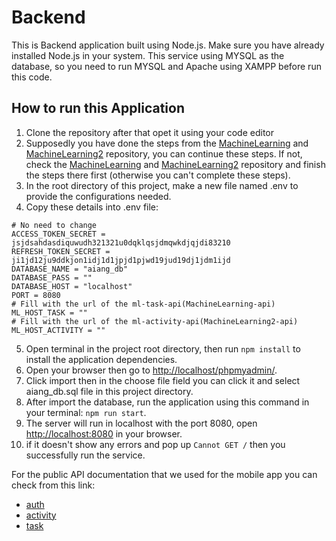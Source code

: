 # Backend

This is Backend application built using Node.js. Make sure you have already installed Node.js in your system.
This service using MYSQL as the database, so you need to run MYSQL and Apache using XAMPP before run this code.

## How to run this Application
1. Clone the repository after that opet it using your code editor
2. Supposedly you have done the steps from the [MachineLearning](https://github.com/CH2-PS412/MachineLearning) and [MachineLearning2](https://github.com/CH2-PS412/MachineLearning2) repository, you can continue these steps. If not, check the [MachineLearning](https://github.com/CH2-PS412/MachineLearning) and [MachineLearning2](https://github.com/CH2-PS412/MachineLearning2) repository and finish the steps there first (otherwise you can't complete these steps).
3. In the root directory of this project, make a new file named .env to provide the configurations needed.
4. Copy these details into .env file:
```
# No need to change
ACCESS_TOKEN_SECRET = jsjdsahdasdiquwudh321321u0dqklqsjdmqwkdjqjdi83210
REFRESH_TOKEN_SECRET = ji1jd12ju9ddkjon1idj1d1jpjd1pjwd19jud19dj1jdm1ijd
DATABASE_NAME = "aiang_db"
DATABASE_PASS = ""
DATABASE_HOST = "localhost"
PORT = 8080
# Fill with the url of the ml-task-api(MachineLearning-api)
ML_HOST_TASK = ""
# Fill with the url of the ml-activity-api(MachineLearning2-api)
ML_HOST_ACTIVITY = ""
```
5. Open terminal in the project root directory, then run `npm install` to install the application dependencies.
6. Open your browser then go to [http://localhost/phpmyadmin/](http://localhost/phpmyadmin/).
7. Click import then in the choose file field you can click it and select aiang_db.sql file in this project directory.
8. After import the database, run the application using this command in your terminal: `npm run start`.
9. The server will run in localhost with the port 8080, open [http://localhost:8080](http://localhost:8080) in your browser.
10. if it doesn't show any errors and pop up `Cannot GET /` then you successfully run the service.

For the public API documentation that we used for the mobile app you can check from this link:
- [auth](https://github.com/daffaYuharshu/task-api)
- [activity](https://github.com/daffaYuharshu/activity-api)
- [task](https://github.com/daffaYuharshu/task-api)
